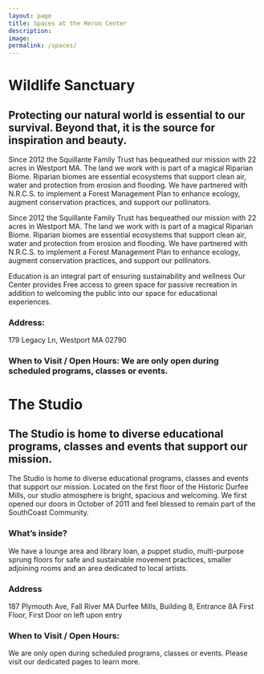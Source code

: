```yaml
---
layout: page
title: Spaces at the Heron Center
description: 
image: 
permalink: /spaces/
---
```


# Wildlife Sanctuary

## Protecting our natural world is essential to our survival.  Beyond that, it is the source for inspiration and beauty. 

Since 2012 the Squillante Family Trust has bequeathed our mission with 22 acres in Westport MA. The land we work with is part of a magical Riparian Biome. Riparian biomes are essential ecosystems that support clean air, water and protection from erosion and flooding. We have partnered with N.R.C.S. to implement a Forest Management Plan to enhance ecology, augment conservation practices, and support our pollinators.


Since 2012 the Squillante Family Trust has bequeathed our mission with 22 acres in Westport MA. The land we work with is part of a magical Riparian Biome. Riparian biomes are essential ecosystems that support clean air, water and protection from erosion and flooding. We have partnered with N.R.C.S. to implement a Forest Management Plan to enhance ecology, augment conservation practices, and support our pollinators.


Education is an integral part of ensuring sustainability and wellness
Our Center provides Free access to green space for passive recreation in addition to welcoming the public into our space for educational experiences.


### Address: 
179 Legacy Ln, Westport MA 02790

### When to Visit / Open Hours: **We are only open during scheduled programs, classes or events.** 

# The Studio


## The Studio is home to diverse educational programs, classes and events that support our mission.

The Studio is home to diverse educational programs, classes and events that support our mission.
Located on the first floor of the Historic Durfee Mills, our studio atmosphere is bright, spacious and welcoming. We first opened our doors in October of 2011 and feel blessed to remain part of the SouthCoast Community.

### What’s inside?

We have a lounge area and library loan, a puppet studio, multi-purpose sprung floors for safe and sustainable movement practices, smaller adjoining rooms and an area dedicated to local artists.

### Address

187 Plymouth Ave, Fall River MA
Durfee Mills, Building 8, Entrance 8A
First Floor, First Door on left upon entry

### When to Visit / Open Hours:

We are only open during scheduled programs, classes or events. Please visit our dedicated pages to learn more.


